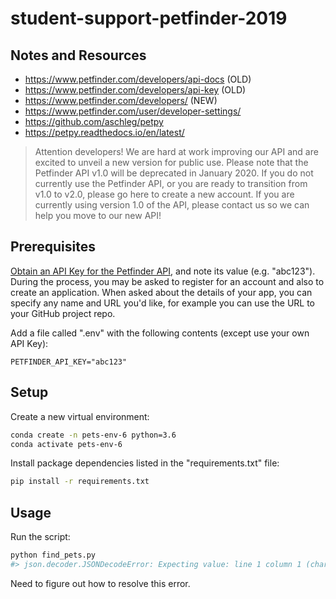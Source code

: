 # student-support-petfinder-2019

## Notes and Resources

  + https://www.petfinder.com/developers/api-docs (OLD)
  + https://www.petfinder.com/developers/api-key (OLD)
  + https://www.petfinder.com/developers/ (NEW)
  + https://www.petfinder.com/user/developer-settings/
  + https://github.com/aschleg/petpy
  + https://petpy.readthedocs.io/en/latest/

> Attention developers! We are hard at work improving our API and are excited to unveil a new version for public use. Please note that the Petfinder API v1.0 will be deprecated in January 2020. If you do not currently use the Petfinder API, or you are ready to transition from v1.0 to v2.0, please go here to create a new account. If you are currently using version 1.0 of the API, please contact us so we can help you move to our new API!

## Prerequisites

[Obtain an API Key for the Petfinder API](https://www.petfinder.com/developers/), and note its value (e.g. "abc123"). During the process, you may be asked to register for an account and also to create an application. When asked about the details of your app, you can specify any name and URL you'd like, for example you can use the URL to your GitHub project repo.

Add a file called ".env" with the following contents (except use your own API Key):

    PETFINDER_API_KEY="abc123"

## Setup

Create a new virtual environment:

```sh
conda create -n pets-env-6 python=3.6
conda activate pets-env-6
```

Install package dependencies listed in the "requirements.txt" file:

```sh
pip install -r requirements.txt
```

## Usage

Run the script:

```sh
python find_pets.py
#> json.decoder.JSONDecodeError: Expecting value: line 1 column 1 (char 0)
```

Need to figure out how to resolve this error.
